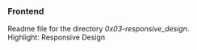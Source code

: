 ### Frontend
Readme file for the directory *0x03-responsive_design*.  
Highlight: Responsive Design
